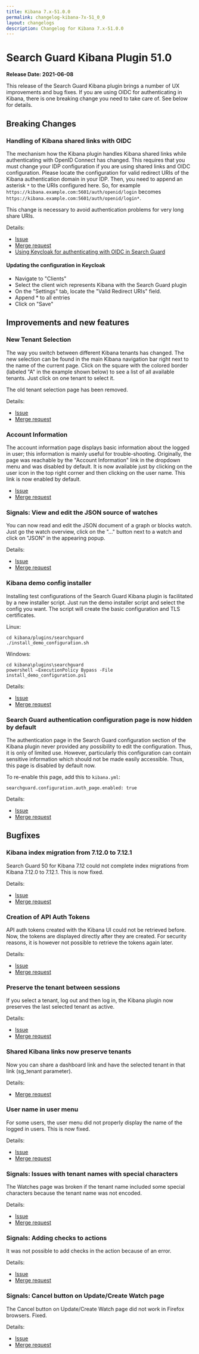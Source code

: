 ```yaml
---
title: Kibana 7.x-51.0.0
permalink: changelog-kibana-7x-51_0_0
layout: changelogs
description: Changelog for Kibana 7.x-51.0.0
---
```

<!--- Copyright 2021 floragunn GmbH -->


# Search Guard Kibana Plugin 51.0

**Release Date: 2021-06-08**


This release of the Search Guard Kibana plugin brings a number of UX improvements and bug fixes. If you are using OIDC for authenticating in Kibana, there is one breaking change you need to take care of. See below for details.

## Breaking Changes

### Handling of Kibana shared links with OIDC

The mechanism how the Kibana plugin handles Kibana shared links while authenticating with OpenID Connect has changed. This requires that you must change your IDP configuration if you are using shared links and OIDC configuration. Please locate the configuration for valid redirect URIs of the Kibana authentication domain in your IDP. Then, you need to append an asterisk `*` to the URIs configured here. So, for example `https://kibana.example.com:5601/auth/openid/login` becomes `https://kibana.example.com:5601/auth/openid/login*`.

This change is necessary to avoid authentication problems for very long share URIs.

Details:

* [Issue](https://git.floragunn.com/search-guard/search-guard-kibana-plugin/-/issues/363)
* [Merge request](https://git.floragunn.com/search-guard/search-guard-kibana-plugin/-/merge_requests/730)
* [Using Keycloak for authenticating with OIDC in Search Guard](https://search-guard.com/kibana-openid-keycloak/)  

#### Updating the configuration in Keycloak

* Navigate to "Clients" 
* Select the client wich represents Kibana with the Search Guard plugin
* On the "Settings" tab, locate the "Valid Redirect URIs" field. 
* Append * to all entries
* Click on "Save"

## Improvements and new features

### New Tenant Selection

The way you switch between different Kibana tenants has changed. The new selection can be found in the main Kibana navigation bar right next to the name of the current page. Click on the square with the colored border (labeled "A" in the example shown below) to see a list of all available tenants. Just click on one tenant to select it.

<!-- p align="center">
<img src="kibana_51_tenant_selection.png" class="md_image"/>
</p -->

The old tenant selection page has been removed.

Details:

* [Issue](https://git.floragunn.com/search-guard/search-guard-kibana-plugin/-/issues/314)
* [Merge request](https://git.floragunn.com/search-guard/search-guard-kibana-plugin/-/merge_requests/718)

### Account Information

The account information page displays basic information about the logged in user; this information is mainly useful for trouble-shooting. Originally, the page was reachable by the "Account Information" link in the dropdown menu and was disabled by default. It is now available just by clicking on the user icon in the top right corner and then clicking on the user name. This link is now enabled by default.

* [Issue](https://git.floragunn.com/search-guard/search-guard-kibana-plugin/-/issues/314)
* [Merge request](https://git.floragunn.com/search-guard/search-guard-kibana-plugin/-/merge_requests/718)

### Signals: View and edit the JSON source of watches

You can now read and edit the JSON document of a graph or blocks watch. Just go the watch overview, click on the "..." button next to a watch and click on "JSON" in the appearing popup.

Details:

* [Issue](https://git.floragunn.com/search-guard/search-guard-kibana-plugin/-/issues/322)
* [Merge request](https://git.floragunn.com/search-guard/search-guard-kibana-plugin/-/merge_requests/727)


### Kibana demo config installer

Installing test configurations of the Search Guard Kibana plugin is facilitated by a new installer script. Just run the demo installer script and select the config you want. The script will create the basic configuration and TLS certificates. 

Linux: 

```
cd kibana/plugins/searchguard
./install_demo_configuration.sh
```

Windows: 

```
cd kibana\plugins\searchguard
powershell —ExecutionPolicy Bypass -File install_demo_configuration.ps1
```

Details:

* [Issue](https://git.floragunn.com/search-guard/search-guard-kibana-plugin/-/issues/313)
* [Merge request](https://git.floragunn.com/search-guard/search-guard-kibana-plugin/-/merge_requests/674)

### Search Guard authentication configuration page is now hidden by default

The authentication page in the Search Guard configuration section of the Kibana plugin never provided any possibility to edit the configuration. Thus, it is only of limited use. However, particularly this configuration can contain sensitive information which should not be made easily accessible. Thus, this page is disabled by default now.

To re-enable this page, add this to `kibana.yml`: 

```
searchguard.configuration.auth_page.enabled: true
```

Details:

* [Issue](https://git.floragunn.com/search-guard/search-guard-kibana-plugin/-/issues/342)
* [Merge request](https://git.floragunn.com/search-guard/search-guard-kibana-plugin/-/merge_requests/700)

## Bugfixes


### Kibana index migration from 7.12.0 to 7.12.1

Search Guard 50 for Kibana 7.12 could not complete index migrations from Kibana 7.12.0 to 7.12.1. This is now fixed.

Details:

* [Issue](https://git.floragunn.com/search-guard/search-guard-kibana-plugin/-/issues/367)
* [Merge request](https://git.floragunn.com/search-guard/search-guard-kibana-plugin/-/merge_requests/732)


### Creation of API Auth Tokens

API auth tokens created with the Kibana UI could not be retrieved before. Now, the tokens are displayed directly after they are created. For security reasons, it is however not possible to retrieve the tokens again later.

Details:

* [Issue](https://git.floragunn.com/search-guard/search-guard-kibana-plugin/-/issues/339)
* [Merge request](https://git.floragunn.com/search-guard/search-guard-kibana-plugin/-/merge_requests/726)


### Preserve the tenant between sessions

If you select a tenant, log out and then log in, the Kibana plugin now preserves the last selected tenant as active.

Details:

* [Issue](https://git.floragunn.com/search-guard/search-guard-kibana-plugin/-/issues/363)
* [Merge request](https://git.floragunn.com/search-guard/search-guard-kibana-plugin/-/merge_requests/730)


### Shared Kibana links now preserve tenants

Now you can share a dashboard link and have the selected tenant in that link (sg\_tenant parameter). 

Details:

* [Merge request](https://git.floragunn.com/search-guard/search-guard-kibana-plugin/-/merge_requests/718)

### User name in user menu

For some users, the user menu did not properly display the name of the logged in users. This is now fixed.

Details:

* [Issue](https://git.floragunn.com/search-guard/search-guard-kibana-plugin/-/issues/352)
* [Merge request](https://git.floragunn.com/search-guard/search-guard-kibana-plugin/-/merge_requests/705)


### Signals: Issues with tenant names with special characters

The Watches page was broken if the tenant name included some special characters because the tenant name was not encoded.

Details:

* [Issue](https://git.floragunn.com/search-guard/search-guard-kibana-plugin/-/issues/368)
* [Merge request](https://git.floragunn.com/search-guard/search-guard-kibana-plugin/-/merge_requests/733)

### Signals: Adding checks to actions

It was not possible to add checks in the action because of an error.

Details:

* [Issue](https://git.floragunn.com/search-guard/search-guard-kibana-plugin/-/issues/361)
* [Merge request](https://git.floragunn.com/search-guard/search-guard-kibana-plugin/-/merge_requests/727)


### Signals: Cancel button on Update/Create Watch page

The Cancel button on Update/Create Watch page did not work in Firefox browsers. Fixed.

Details:

* [Issue](https://git.floragunn.com/search-guard/search-guard-kibana-plugin/-/issues/319)
* [Merge request](https://git.floragunn.com/search-guard/search-guard-kibana-plugin/-/merge_requests/724)